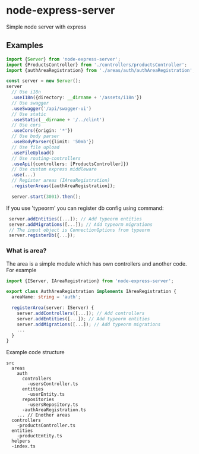 # node-express-server
Simple node server with express


## Examples
```typescript
import {Server} from 'node-express-server';
import {ProductsController} from './controllers/productsController';
import {authAreaRegistration} from './areas/auth/authAreaRegistration';

const server = new Server();
server
  // Use i18n
  .useI18n({directory: __dirname + '/assets/i18n'})
  // Use swagger
  .useSwagger('/api/swagger-ui')
  // Use static
  .useStatic(__dirname + '/../clint')
  // Use cors
  .useCors({origin: '*'})
  // Use body parser
  .useBodyParser({limit: '50mb'})
  // Use file upload
  .useFileUpload()
  // Use routing-controllers
  .useApi({controllers: [ProductsController]})
  // Use custom express middleware
  .use(...)
  // Register areas (IAreaRegistration)
  .registerAreas([authAreaRegistration]);

  server.start(3001).then();
```
If you use 'typeorm' you can register db config using command:
```typescript
 server.addEntities([...]); // Add typeorm entities
 server.addMigrations([...]); // Add typeorm migrations
 // The input object is ConnectionOptions from typeorm
 server.registerDb({...});
```
### What is area?
The area is a simple module which has own controllers and another code.
For example
```typescript
import {IServer, IAreaRegistration} from 'node-express-server';

export class AuthAreaRegistration implements IAreaRegistration {
  areaName: string = 'auth';

  registerArea(server: IServer) {
    server.addControllers([...]); // Add controllers
    server.addEntities([...]); // Add typeorm entities
    server.addMigrations([...]); // Add typeorm migrations
    ...
  }
}
```
Example code structure
```
src
  areas
    auth
      controllers
        -usersController.ts
      entities
        -userEntity.ts
      repositories
        -usersRepository.ts
      -authAreaRegistration.ts
    ... // Enother areas
  controllers
    -productsController.ts
  entities
    -productEntity.ts
  helpers
  -index.ts
```
